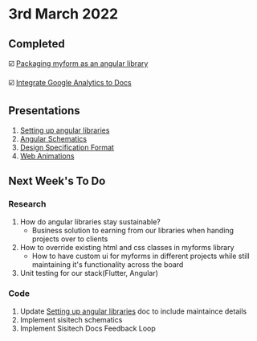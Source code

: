 # 3rd March 2022

## Completed

☑️ [Packaging myform as an angular library](https://github.com/sisitech/angular-lib-demo)

☑️ [Integrate Google Analytics to Docs](https://analytics.google.com/analytics/web/?authuser=0#/p304491443/reports/reportinghub)

## Presentations

1. [Setting up angular libraries](../../Server%20Admin/angular%20library.md)
2. [Angular Schematics](../../Notes/Meiu/ng-schematics.md)
3. [Design Specification Format](../../Notes/Mel/design-structures.md)
4. [Web Animations](../../Notes/Ali/Web%20Animations.md)


## Next Week's To Do

### Research

1. How do angular libraries stay sustainable?
   - Business solution to earning from our libraries when handing projects over to clients
2. How to override existing html and css classes in myforms library
    - How to have custom ui for myforms in different projects while still maintaining it's functionality across the board
3. Unit testing for our stack(Flutter, Angular)

### Code
1. Update [Setting up angular libraries](../../Server%20Admin/angular%20library.md) doc to include maintaince details
2. Implement sisitech schematics
3. Implement Sisitech Docs Feedback Loop